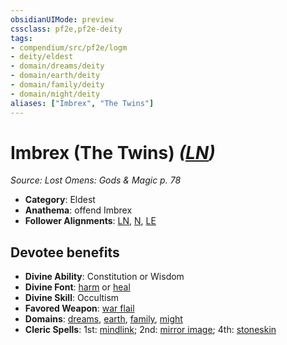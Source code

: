 ```yaml
---
obsidianUIMode: preview
cssclass: pf2e,pf2e-deity
tags:
- compendium/src/pf2e/logm
- deity/eldest
- domain/dreams/deity
- domain/earth/deity
- domain/family/deity
- domain/might/deity
aliases: ["Imbrex", "The Twins"]
---
```

# Imbrex (The Twins) *([LN](rules/traits/ln-b1.md "Lawful Neutral Alignment Trait"))*  
*Source: Lost Omens: Gods & Magic p. 78*  

- **Category**: Eldest
- **Anathema**: offend Imbrex
- **Follower Alignments**: [LN](rules/traits/ln-b1.md "Lawful Neutral Alignment Trait"), [N](rules/traits/n-b1.md "Neutral Alignment Trait"), [LE](rules/traits/le-b1.md "Lawful Evil Alignment Trait")

## Devotee benefits

- **Divine Ability**: Constitution or Wisdom
- **Divine Font**: [harm](harm.md) or [heal](heal.md)
- **Divine Skill**: Occultism
- **Favored Weapon**: [war flail](war-flail.md)
- **Domains**: [dreams](Reference/Compendium/Setting/domains.md#Dreams), [earth](Reference/Compendium/Setting/domains.md#Earth), [family](Reference/Compendium/Setting/domains.md#Family), [might](Reference/Compendium/Setting/domains.md#Might)
- **Cleric Spells**: 1st: [mindlink](mindlink.md); 2nd: [mirror image](mirror-image.md); 4th: [stoneskin](stoneskin.md)